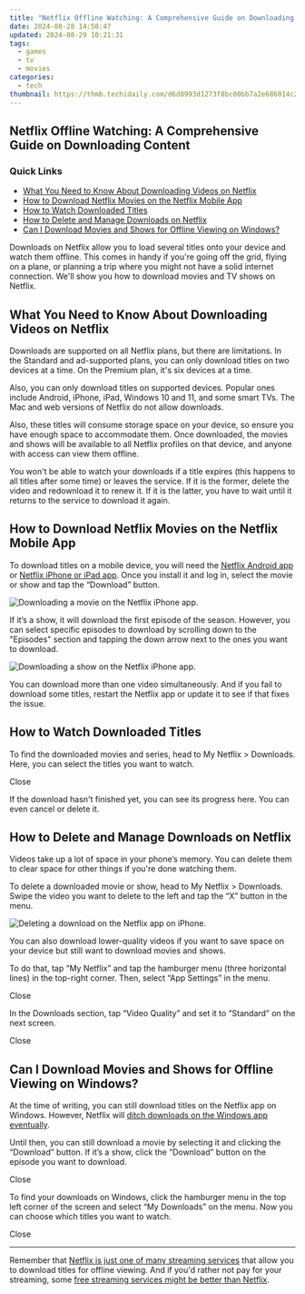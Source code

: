 ```yaml
---
title: "Netflix Offline Watching: A Comprehensive Guide on Downloading Content"
date: 2024-08-28 14:58:47
updated: 2024-08-29 10:21:31
tags:
  - games
  - tv
  - movies
categories:
  - tech
thumbnail: https://thmb.techidaily.com/d6d8993d1273f8bc00bb7a2e686014c201566f37966420d7b78cb492b551351d.jpg
---
```


## Netflix Offline Watching: A Comprehensive Guide on Downloading Content

### Quick Links

* [What You Need to Know About Downloading Videos on Netflix](https://tiktok-clips.techidaily.com/new-viral-visionaries-exploring-10-wildest-tiktok-gaming-scenes/)
* [How to Download Netflix Movies on the Netflix Mobile App](https://snapchat-videos.techidaily.com/new-in-2024-master-the-art-of-backup-phones-camera-roll-upload-to-social-apps/)
* [How to Watch Downloaded Titles](https://fox-glue.techidaily.com/2024-approved-sdr-vs-hdr-choosing-the-best-for-professional-outputs/)
* [How to Delete and Manage Downloads on Netflix](https://ai-video-translation.techidaily.com/updated-best-9-french-video-translators-online-and-download-options-for-2024/)
* [Can I Download Movies and Shows for Offline Viewing on Windows?](https://solve-marvelous.techidaily.com/cookiebot-driven-success-boosting-your-site-with-advanced-analytics/)

 Downloads on Netflix allow you to load several titles onto your device and watch them offline. This comes in handy if you're going off the grid, flying on a plane, or planning a trip where you might not have a solid internet connection. We'll show you how to download movies and TV shows on Netflix.

##  What You Need to Know About Downloading Videos on Netflix

 Downloads are supported on all Netflix plans, but there are limitations. In the Standard and ad-supported plans, you can only download titles on two devices at a time. On the Premium plan, it's six devices at a time.

 Also, you can only download titles on supported devices. Popular ones include Android, iPhone, iPad, Windows 10 and 11, and some smart TVs. The Mac and web versions of Netflix do not allow downloads.

 Also, these titles will consume storage space on your device, so ensure you have enough space to accommodate them. Once downloaded, the movies and shows will be available to all Netflix profiles on that device, and anyone with access can view them offline.

 You won't be able to watch your downloads if a title expires (this happens to all titles after some time) or leaves the service. If it is the former, delete the video and redownload it to renew it. If it is the latter, you have to wait until it returns to the service to download it again.

##  How to Download Netflix Movies on the Netflix Mobile App

 To download titles on a mobile device, you will need the [Netflix Android app](https://www.anrdoezrs.net/links/3607085/type/dlg/sid/UUhtgUeUpU217663/https://play.google.com/store/apps/details?id=com.netflix.mediaclient&hl=en) or [Netflix iPhone or iPad app](https://apps.apple.com/us/app/netflix/id363590051). Once you install it and log in, select the movie or show and tap the “Download” button.

![Downloading a movie on the Netflix iPhone app.](https://static1.howtogeekimages.com/wordpress/wp-content/uploads/2024/06/downloading-netflix-movie-iphone.PNG) 

 If it’s a show, it will download the first episode of the season. However, you can select specific episodes to download by scrolling down to the "Episodes" section and tapping the down arrow next to the ones you want to download.

![Downloading a show on the Netflix iPhone app.](https://static1.howtogeekimages.com/wordpress/wp-content/uploads/2024/06/downloading-netflix-show-iphone.PNG) 

 You can download more than one video simultaneously. And if you fail to download some titles, restart the Netflix app or update it to see if that fixes the issue.

##  How to Watch Downloaded Titles

 To find the downloaded movies and series, head to My Netflix > Downloads. Here, you can select the titles you want to watch.

Close 

 If the download hasn't finished yet, you can see its progress here. You can even cancel or delete it.

##  How to Delete and Manage Downloads on Netflix

 Videos take up a lot of space in your phone’s memory. You can delete them to clear space for other things if you're done watching them.

 To delete a downloaded movie or show, head to My Netflix > Downloads. Swipe the video you want to delete to the left and tap the “X” button in the menu.

![Deleting a download on the Netflix app on iPhone.](https://static1.howtogeekimages.com/wordpress/wp-content/uploads/2024/06/netflix-downloads-delete-iphone.PNG) 

 You can also download lower-quality videos if you want to save space on your device but still want to download movies and shows.

 To do that, tap “My Netflix” and tap the hamburger menu (three horizontal lines) in the top-right corner. Then, select “App Settings” in the menu.

Close 

 In the Downloads section, tap “Video Quality” and set it to “Standard” on the next screen.

Close 

##  Can I Download Movies and Shows for Offline Viewing on Windows?

 At the time of writing, you can still download titles on the Netflix app on Windows. However, Netflix will [ditch downloads on the Windows app eventually](https://fox-helps.techidaily.com/updated-the-ultimate-vr-journey-best-pc-360-video-streamers-reviewed/).

 Until then, you can still download a movie by selecting it and clicking the “Download” button. If it’s a show, click the “Download” button on the episode you want to download.

Close 

 To find your downloads on Windows, click the hamburger menu in the top left corner of the screen and select “My Downloads” on the menu. Now you can choose which titles you want to watch.

Close 

---

 Remember that [Netflix is just one of many streaming services](https://youtube-web.techidaily.com/ed-in-2024-how-to-create-a-channel-that-dominates-the-business-world/) that allow you to download titles for offline viewing. And if you'd rather not pay for your streaming, some [free streaming services might be better than Netflix](https://android-transfer.techidaily.com/how-to-transfer-data-from-samsung-galaxy-a14-5g-to-blackberry-drfone-by-drfone-transfer-from-android-transfer-from-android/).

<ins class="adsbygoogle"
     style="display:block"
     data-ad-format="autorelaxed"
     data-ad-client="ca-pub-7571918770474297"
     data-ad-slot="1223367746"></ins>



<ins class="adsbygoogle"
     style="display:block"
     data-ad-client="ca-pub-7571918770474297"
     data-ad-slot="8358498916"
     data-ad-format="auto"
     data-full-width-responsive="true"></ins>
